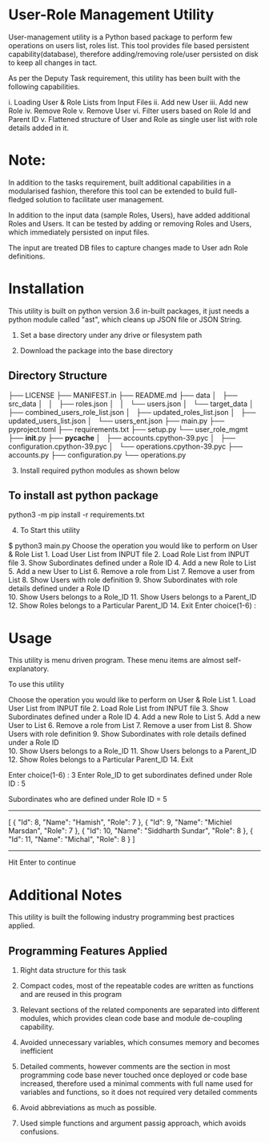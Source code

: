 User-Role Management Utility
=============================
User-management utility is a Python based package to perform few operations on users list, roles list. This tool provides file based persistent capability(database), therefore adding/removing role/user persisted on disk to keep all changes in tact.

As per the Deputy Task requirement, this utility has been built with the following capabilities.

i. Loading User & Role Lists from Input Files 
ii. Add new User 
iii. Add new Role 
iv. Remove Role 
v. Remove User 
vi. Filter users based on Role Id and Parent ID 
v. Flattened structure of User and Role as single user list with role details added in it.

Note:
=====
In addition to the tasks requirement, built additional capabilities in a modularised fashion, therefore this tool can be extended to build full-fledged solution to facilitate user management.

In addition to the input data (sample Roles, Users), have added additional Roles and Users.
It can be tested by adding or removing Roles and Users, which immediately persisted on input files.

The input are treated DB files to capture changes made to User adn Role definitions.

Installation
=============
This utility is built on python version 3.6 in-built packages, it just needs a python module called "ast", which cleans up JSON file or JSON String.

1. Set a base directory under any drive or filesystem path

2. Download the package into the base directory

Directory Structure
-------------------
├── LICENSE
├── MANIFEST.in
├── README.md
├── data
│   ├── src_data
│   │   ├── roles.json
│   │   └── users.json
│   └── target_data
│       ├── combined_users_role_list.json
│       ├── updated_roles_list.json
│       ├── updated_users_list.json
│       └── users_ent.json
├── main.py
├── pyproject.toml
├── requirements.txt
├── setup.py
└── user_role_mgmt
    ├── __init__.py
    ├── __pycache__
    │   ├── accounts.cpython-39.pyc
    │   ├── configuration.cpython-39.pyc
    │   └── operations.cpython-39.pyc
    ├── accounts.py
    ├── configuration.py
    └── operations.py


3. Install required python modules as shown below

To install ast python package
-----------------------------
python3 -m pip install -r requirements.txt

4. To Start this utility

 $ python3 main.py
 Choose the operation you would like to perform on User & Role List
                1. Load User List from INPUT file 
                2. Load Role List from INPUT file 
                3. Show Subordinates defined under a Role ID
                4. Add a new Role to List 
                5. Add a new User to List 
                6. Remove a role from List 
                7. Remove a user from List 
                8. Show Users with role definition 
                9. Show Subordinates with role details defined under a Role ID  
               10. Show Users belongs to a Role_ID 
               11. Show Users belongs to a Parent_ID
               12. Show Roles belongs to a Particular Parent_ID
               14. Exit 
Enter choice(1-6) : 


Usage
=====
This utility is menu driven program. These menu items are almost self-explanatory. 

To use this utility

 Choose the operation you would like to perform on User & Role List
                1. Load User List from INPUT file 
                2. Load Role List from INPUT file 
                3. Show Subordinates defined under a Role ID
                4. Add a new Role to List 
                5. Add a new User to List 
                6. Remove a role from List 
                7. Remove a user from List 
                8. Show Users with role definition 
                9. Show Subordinates with role details defined under a Role ID  
               10. Show Users belongs to a Role_ID 
               11. Show Users belongs to a Parent_ID
               12. Show Roles belongs to a Particular Parent_ID
               14. Exit 

Enter choice(1-6) : 3
Enter Role_ID to get subordinates defined under Role ID : 5

Subordinates who are defined under Role ID = 5
************************************************************************************************************************
[
  {
    "Id": 8,
    "Name": "Hamish",
    "Role": 7
  },
  {
    "Id": 9,
    "Name": "Michiel Marsdan",
    "Role": 7
  },
  {
    "Id": 10,
    "Name": "Siddharth Sundar",
    "Role": 8
  },
  {
    "Id": 11,
    "Name": "Michal",
    "Role": 8
  }
]
************************************************************************************************************************

Hit Enter to continue  



Additional Notes
================

This utility is built the following industry programming best practices applied.

Programming Features Applied
----------------------------
1. Right data structure for this task

2. Compact codes, most of the repeatable codes are written as functions and are reused in this program

3. Relevant sections of the related components are separated into different modules, which provides clean code base and module de-coupling capability.

3. Avoided unnecessary variables, which consumes memory and becomes inefficient

4. Detailed comments, however comments are the section in most programming code base never touched once deployed or code base increased, therefore used a minimal comments with full name used for variables and functions, so it does not required very detailed comments

5. Avoid abbreviations as much as possible.

6. Used simple functions and argument passig approach, which avoids confusions.


